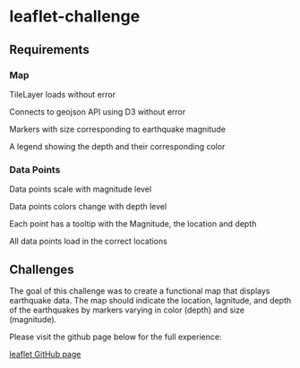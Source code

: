 # leaflet-challenge

## Requirements

### Map
TileLayer loads without error

Connects to geojson API using D3 without error 

Markers with size corresponding to earthquake magnitude 

A legend showing the depth and their corresponding color 

### Data Points
Data points scale with magnitude level 

Data points colors change with depth level

Each point has a tooltip with the Magnitude, the location and depth

All data points load in the correct locations

## Challenges
The goal of this challenge was to create a functional map that displays earthquake data. The map should indicate the location, lagnitude, and depth of the earthquakes by markers varying in color (depth) and size (magnitude). 

Please visit the github page below for the full experience:

[leaflet GitHub page](https://maderamel.github.io/leaflet-challenge/)


